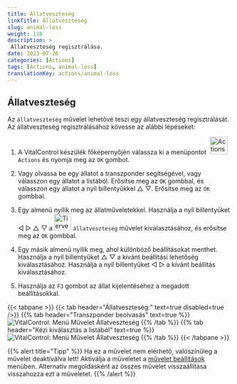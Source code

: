 ```yaml
---
title: Állatveszteség
linkTitle: Állatveszteség
slug: animal-loss
weight: 110
description: >
 Állatveszteség regisztrálása.
date: 2023-07-26
categories: [Actions]
tags: [Actions, animal-loss]
translationKey: actions/animal-loss
---
```


## Állatveszteség

Az `állatveszteség` művelet lehetővé teszi egy állatveszteség regisztrálását. Az állatveszteség regisztrálásához kövesse az alábbi lépéseket:

1. A VitalControl készülék főképernyőjén válassza ki a menüpontot &nbsp;<img src="/icons/actions.svg" width="40" align="bottom" alt="Actions" /> `Actions` és nyomja meg az `OK` gombot.

2. Vagy olvassa be egy állatot a transzponder segítségével, vagy válasszon egy állatot a listából. Erősítse meg az `OK` gombbal, és válasszon egy állatot a nyíl billentyűkkel △ ▽. Erősítse meg az `OK` gombbal.

3. Egy almenü nyílik meg az állatműveletekkel. Használja a nyíl billentyűket ◁ ▷ △ ▽ a <img src="/icons/actions/animal-loss.svg" width="38" align="bottom" alt="Tierverlust" /> `állatveszteség` művelet kiválasztásához, és erősítse meg az `OK` gombbal.

4. Egy másik almenü nyílik meg, ahol különböző beállításokat menthet. Használja a nyíl billentyűket △ ▽ a kívánt beállítási lehetőség kiválasztásához. Használja a nyíl billentyűket ◁ ▷ a kívánt beállítás kiválasztásához.

5. Használja az `F3` gombot az állat kijelentéséhez a megadott beállításokkal.

{{< tabpane >}}
{{< tab header="Állatveszteség:" text=true disabled=true />}}
{{% tab header="Transzponder beolvasás" text=true %}}
![VitalControl: Menü Művelet Állatveszteség](../images/animalloss-scan.png "Állatveszteség regisztrálása")
{{% /tab %}}
{{% tab header="Kézi kiválasztás a listából" text=true %}}
![VitalControl: Menü Művelet Állatveszteség](../images/animalloss.png "Állatveszteség regisztrálása")
{{% /tab %}}
{{< /tabpane >}}

{{% alert title="Tipp" %}}
Ha ez a művelet nem elérhető, valószínűleg a művelet deaktiválva lett! Aktiválja a műveletet a [művelet beállítások](../setting/) menüben. Alternatív megoldásként az összes művelet visszaállítása visszahozza ezt a műveletet.
{{% /alert %}}
